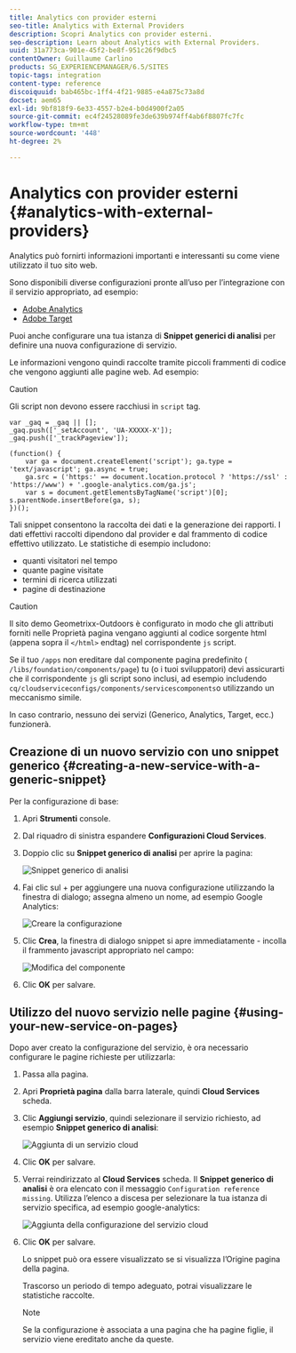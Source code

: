 ```yaml
---
title: Analytics con provider esterni
seo-title: Analytics with External Providers
description: Scopri Analytics con provider esterni.
seo-description: Learn about Analytics with External Providers.
uuid: 31a773ca-901e-45f2-be8f-951c26f9dbc5
contentOwner: Guillaume Carlino
products: SG_EXPERIENCEMANAGER/6.5/SITES
topic-tags: integration
content-type: reference
discoiquuid: bab465bc-1ff4-4f21-9885-e4a875c73a8d
docset: aem65
exl-id: 9bf818f9-6e33-4557-b2e4-b0d4900f2a05
source-git-commit: ec4f24528089fe3de639b974ff4ab6f8807fc7fc
workflow-type: tm+mt
source-wordcount: '448'
ht-degree: 2%

---
```



# Analytics con provider esterni {#analytics-with-external-providers}

Analytics può fornirti informazioni importanti e interessanti su come viene utilizzato il tuo sito web.

Sono disponibili diverse configurazioni pronte all’uso per l’integrazione con il servizio appropriato, ad esempio:

* [Adobe Analytics](/help/sites-administering/adobeanalytics.md)
* [Adobe Target](/help/sites-administering/target.md)

Puoi anche configurare una tua istanza di **Snippet generici di analisi** per definire una nuova configurazione di servizio.

Le informazioni vengono quindi raccolte tramite piccoli frammenti di codice che vengono aggiunti alle pagine web. Ad esempio:

>[!CAUTION]
>
>Gli script non devono essere racchiusi in `script` tag.

```
var _gaq = _gaq || [];
_gaq.push(['_setAccount', 'UA-XXXXX-X']);
_gaq.push(['_trackPageview']);

(function() {
    var ga = document.createElement('script'); ga.type = 'text/javascript'; ga.async = true;
    ga.src = ('https:' == document.location.protocol ? 'https://ssl' : 'https://www') + '.google-analytics.com/ga.js';
    var s = document.getElementsByTagName('script')[0]; s.parentNode.insertBefore(ga, s);
})();
```

Tali snippet consentono la raccolta dei dati e la generazione dei rapporti. I dati effettivi raccolti dipendono dal provider e dal frammento di codice effettivo utilizzato. Le statistiche di esempio includono:

* quanti visitatori nel tempo
* quante pagine visitate
* termini di ricerca utilizzati
* pagine di destinazione

>[!CAUTION]
>
>Il sito demo Geometrixx-Outdoors è configurato in modo che gli attributi forniti nelle Proprietà pagina vengano aggiunti al codice sorgente html (appena sopra il `</html>` endtag) nel corrispondente `js` script.
>
>Se il tuo `/apps` non ereditare dal componente pagina predefinito ( `/libs/foundation/components/page`) tu (o i tuoi sviluppatori) devi assicurarti che il corrispondente `js` gli script sono inclusi, ad esempio includendo `cq/cloudserviceconfigs/components/servicescomponents`o utilizzando un meccanismo simile.
>
>In caso contrario, nessuno dei servizi (Generico, Analytics, Target, ecc.) funzionerà.

## Creazione di un nuovo servizio con uno snippet generico {#creating-a-new-service-with-a-generic-snippet}

Per la configurazione di base:

1. Apri **Strumenti** console.
1. Dal riquadro di sinistra espandere **Configurazioni Cloud Services**.
1. Doppio clic su **Snippet generico di analisi** per aprire la pagina:

   ![Snippet generico di analisi](assets/analytics_genericoverview.png)

1. Fai clic sul + per aggiungere una nuova configurazione utilizzando la finestra di dialogo; assegna almeno un nome, ad esempio Google Analytics:

   ![Creare la configurazione](assets/analytics_addconfig.png)

1. Clic **Crea**, la finestra di dialogo snippet si apre immediatamente - incolla il frammento javascript appropriato nel campo:

   ![Modifica del componente](assets/analytics_snippet.png)

1. Clic **OK** per salvare.

## Utilizzo del nuovo servizio nelle pagine {#using-your-new-service-on-pages}

Dopo aver creato la configurazione del servizio, è ora necessario configurare le pagine richieste per utilizzarla:

1. Passa alla pagina.
1. Apri **Proprietà pagina** dalla barra laterale, quindi **Cloud Services** scheda.
1. Clic **Aggiungi servizio**, quindi selezionare il servizio richiesto, ad esempio **Snippet generico di analisi**:

   ![Aggiunta di un servizio cloud](assets/analytics_selectservice.png)

1. Clic **OK** per salvare.
1. Verrai reindirizzato al **Cloud Services** scheda. Il **Snippet generico di analisi** è ora elencato con il messaggio `Configuration reference missing`. Utilizza l’elenco a discesa per selezionare la tua istanza di servizio specifica, ad esempio google-analytics:

   ![Aggiunta della configurazione del servizio cloud](assets/analytics_selectspecificservice.png)

1. Clic **OK** per salvare.

   Lo snippet può ora essere visualizzato se si visualizza l’Origine pagina della pagina.

   Trascorso un periodo di tempo adeguato, potrai visualizzare le statistiche raccolte.

   >[!NOTE]
   >
   >Se la configurazione è associata a una pagina che ha pagine figlie, il servizio viene ereditato anche da queste.
